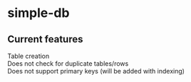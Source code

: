 # simple-db
## Current features
Table creation\
Does not check for duplicate tables/rows\
Does not support primary keys (will be added with indexing)